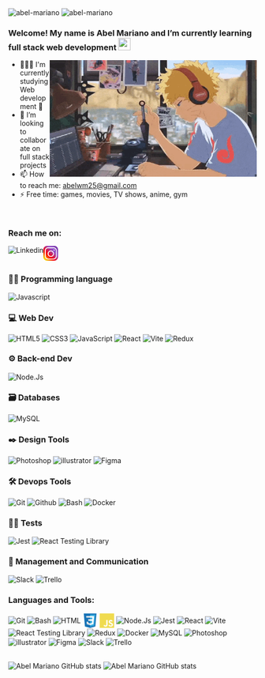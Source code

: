 <div style="display: inline_block">
<img align="center" alt="abel-mariano" src="https://komarev.com/ghpvc/?username=abel-mariano&label=Profile%20views&color=0e75b6&style=flat">
<img align="center" alt="abel-mariano" src="https://img.shields.io/github/followers/abel-mariano.svg?style=social&label=Follow&maxAge=2592000">
</div>

### Welcome! My name is Abel Mariano and I’m currently learning full stack web development <img src="https://media.giphy.com/media/hvRJCLFzcasrR4ia7z/giphy.gif" width="25px" height="25px">

<img align="right" src="./assets/naruto-dev.gif" alt="Coder Naruto Gif" width="420">

- 🧑🏻‍💻 I'm currently studying Web development 💚
- 🤝 I’m looking to collaborate on full stack projects
- 📫 How to reach me: abelwm25@gmail.com
- ⚡ Free time: games, movies, TV shows, anime, gym
<br />

### Reach me on:
<div style="display: inline_block">
  <a href="https://www.linkedin.com/in/abelmariano/">
    <img align="left" alt="Linkedin" height="30" src="https://raw.githubusercontent.com/peterthehan/peterthehan/master/assets/linkedin.svg" />
  </a>
  <a href="https://www.instagram.com/abelwm/">
    <img align="left" alt="Instagram" height="30" src="./assets/Instagram-Icon.png" />
  </a>
</div>
<br />
<br />

### 👨‍💻 Programming language

<div style="display: inline_block">
   <img align="center" alt="Javascript" src="https://img.shields.io/badge/javascript-%23323330.svg?style=for-the-badge&logo=javascript&logoColor=%23F7DF1E" title = "Javascript">
</div>

### 💻 Web Dev

![HTML5](https://img.shields.io/badge/html5-%23E34F26.svg?style=for-the-badge&logo=html5&logoColor=white)
![CSS3](https://img.shields.io/badge/css3-%231572B6.svg?style=for-the-badge&logo=css3&logoColor=white)
![JavaScript](https://img.shields.io/badge/javascript-%23323330.svg?style=for-the-badge&logo=javascript&logoColor=%23F7DF1E)
![React](https://img.shields.io/badge/react-%2320232a.svg?style=for-the-badge&logo=react&logoColor=%2361DAFB)
![Vite](https://img.shields.io/badge/vite-%23646CFF.svg?style=for-the-badge&logo=vite&logoColor=white)
![Redux](https://img.shields.io/badge/redux-%23593d88.svg?style=for-the-badge&logo=redux&logoColor=white)
<!--<div style="display: inline_block">
  <img align="center" alt="HTML" src="https://img.shields.io/badge/html5-%23E34F26.svg?style=for-the-badge&logo=html5&logoColor=white" title = "Html5">
  <img align="center" alt="CSS" src="https://img.shields.io/badge/css3-%231572B6.svg?style=for-the-badge&logo=css3&logoColor=white" title = "Css3">
  <img align="center" alt="Javascript" src="https://img.shields.io/badge/javascript-%23323330.svg?style=for-the-badge&logo=javascript&logoColor=%23F7DF1E" title = "Javascript">
  <img align="center" alt="React" src="https://img.shields.io/badge/react-%2320232a.svg?style=for-the-badge&logo=react&logoColor=%2361DAFB" title = "React">
  <img align="center" alt="Vite" src="https://img.shields.io/badge/vite-%23646CFF.svg?style=for-the-badge&logo=vite&logoColor=white" title = "Vite">
  <img align="center" alt="Redux" src="https://img.shields.io/badge/redux-%23593d88.svg?style=for-the-badge&logo=redux&logoColor=white" title = "Redux">
</div>-->

### ⚙️ Back-end Dev

<div style="display: inline_block">
  <img align="center" alt="Node.Js" src="https://img.shields.io/badge/node.js-6DA55F?style=for-the-badge&logo=node.js&logoColor=white" title = "Node.Js">
</div>

### 🗃️ Databases

<div style="display: inline_block">
  <img align="center" alt="MySQL" src="https://img.shields.io/badge/MySQL-3e6e93?style=for-the-badge&logo=mysql&logoColor=white" title = "MySQL">
</div>

### ✒️ Design Tools

<div style="display: inline_block">
  <img align="center" alt="Photoshop" src="https://img.shields.io/badge/adobe%20photoshop-001e36.svg?style=for-the-badge&logo=adobe%20photoshop&logoColor=#31a8ff" title = "Photoshop">
   <img align="center" alt="illustrator" src="https://img.shields.io/badge/adobe%20illustrator-330000.svg?style=for-the-badge&logo=adobe%20illustrator&logoColor=#ff9a00" title = "Illustrator">
  <img align="center" alt="Figma" src="https://img.shields.io/badge/figma-%23F24E1E.svg?style=for-the-badge&logo=figma&logoColor=white" title = "Figma">
</div>

### 🛠️ Devops Tools

<div style="display: inline_block">
  <img align="center" alt="Git" src="https://img.shields.io/badge/git-%23F05033.svg?style=for-the-badge&logo=git&logoColor=white" title = "Git">
  <img align="center" alt="Github" src="https://img.shields.io/badge/github-%23121011.svg?style=for-the-badge&logo=github&logoColor=white" title = "Github">
  <img align="center" alt="Bash" src="https://img.shields.io/badge/shell_script-%23121011.svg?style=for-the-badge&logo=gnu-bash&logoColor=white" title = "Bash">
  <img align="center" alt="Docker" src="https://img.shields.io/badge/docker-003f8c.svg?style=for-the-badge&logo=docker&logoColor=white" title = "Docker">
</div>

### 👨‍🔬 Tests

<div style="display: inline_block">
  <img align="center" alt="Jest" src="https://img.shields.io/badge/-jest-%23C21325?style=for-the-badge&logo=jest&logoColor=white" title = "Jest">
  <img align="center" alt="React Testing Library" src="https://img.shields.io/badge/-TestingLibrary-%23E33332?style=for-the-badge&logo=testing-library&logoColor=white" title = "React Testing Library">
</div>

<!--
### ☁️ Clouds

<div style="display: inline_block">
 
</div>
-->

### 📅 Management and Communication

<div style="display: inline_block">
  <img align="center" alt="Slack" src="https://img.shields.io/badge/Slack-4A154B?style=for-the-badge&logo=slack&logoColor=white" title = "Slack">
  <img align="center" alt="Trello" src="https://img.shields.io/badge/Trello-%23026AA7.svg?style=for-the-badge&logo=Trello&logoColor=white" title = "Trello">
</div>

### Languages and Tools:

<div style="display: inline_block">
  <img align="center" alt="Git" height="30" src="https://cdn.jsdelivr.net/gh/devicons/devicon/icons/git/git-original.svg" title = "Git">
  <img align="center" alt="Bash" height="30" src="https://cdn.jsdelivr.net/gh/devicons/devicon/icons/bash/bash-original.svg" title = "Bash">
  <img align="center" alt="HTML" height="30" src="https://cdn.jsdelivr.net/gh/devicons/devicon/icons/html5/html5-original.svg" title = "Html5">
  <img align="center" alt="CSS" height="30" src="https://raw.githubusercontent.com/devicons/devicon/master/icons/css3/css3-original.svg" title = "Css3">
  <img align="center" alt="Javascript" height="30" src="https://raw.githubusercontent.com/devicons/devicon/master/icons/javascript/javascript-plain.svg" title = "Javascript">
  <img align="center" alt="Node.Js" height="30" src="https://cdn.jsdelivr.net/gh/devicons/devicon/icons/nodejs/nodejs-original.svg" title = "Node.Js">
  <img align="center" alt="Jest" height="30" src="https://cdn.jsdelivr.net/gh/devicons/devicon/icons/jest/jest-plain.svg" title = "Jest">
  <img align="center" alt="React" height="30" src="https://cdn.jsdelivr.net/gh/devicons/devicon/icons/react/react-original.svg" title = "React">
  <img align="center" alt="Vite" height="30" src="https://github.com/abel-mariano/trybe-exercicios/assets/120792207/881678ee-b8d2-4c0b-977f-c5ed94faad81" title = "Vite">
  <img align="center" alt="React Testing Library" height="30" src="https://github.com/abel-mariano/trybe-exercicios/assets/120792207/6b372281-5c1f-4f49-82de-53ff951f6713" title = "React Testing Library">
  <img align="center" alt="Redux" height="30" src="https://cdn.jsdelivr.net/gh/devicons/devicon/icons/redux/redux-original.svg" title = "Redux">
  <img align="center" alt="Docker" height="30" src="https://cdn.jsdelivr.net/gh/devicons/devicon/icons/docker/docker-plain.svg" title = "Docker">
  <img align="center" alt="MySQL" height="30" src="https://cdn.jsdelivr.net/gh/devicons/devicon/icons/mysql/mysql-original.svg" title = "MySQL">
  <img align="center" alt="Photoshop" height="30" src="https://cdn.jsdelivr.net/gh/devicons/devicon/icons/photoshop/photoshop-line.svg" title = "Photoshop">
  <img align="center" alt="illustrator" height="30" src="https://cdn.jsdelivr.net/gh/devicons/devicon/icons/illustrator/illustrator-line.svg" title = "Illustrator">
  <img align="center" alt="Figma" height="30" src="https://cdn.jsdelivr.net/gh/devicons/devicon/icons/figma/figma-original.svg" title = "Figma">
  <img align="center" alt="Slack" height="30" src="https://cdn.jsdelivr.net/gh/devicons/devicon/icons/slack/slack-original.svg" title = "Slack">
  <img align="center" alt="Trello" height="30" src="https://cdn.jsdelivr.net/gh/devicons/devicon/icons/trello/trello-plain.svg" title = "Trello">
</div>
<br />

![Abel Mariano GitHub stats](https://github-readme-stats.vercel.app/api?username=abel-mariano&theme=blue-green)
![Abel Mariano GitHub stats](https://github-readme-stats.vercel.app/api/top-langs/?username=abel-mariano&theme=blue-green)
